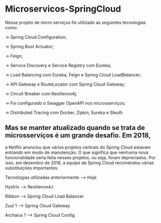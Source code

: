 # Microservicos-SpringCloud
 Nesse projeto de micro serviços foi utilizado as seguintes tecnologias como:

-> Spring Cloud Configuration;

-> Spring Boot Actuator;

-> Feign;

-> Service Discovery e Service Registry com Eureka;

-> Load Balancing com Eureka, Feign e Spring Cloud LoadBalancer;

-> API Gateway e RouteLocator com Spring Cloud Gateway;

-> Circuit Breaker com Resilience4j;

-> Foi configurado o Swagger OpenAPI nos microsserviços;

-> Distributed Tracing com Docker, Zipkin, Eureka e Sleuth

## Mas se manter atualizado quando se trata de microsserviços é um grande desafio. Em 2018, 
a Netflix anunciou que vários projetos centrais do Spring Cloud estavam entrando em modo de manutenção. 
O que significa que nenhuma nova funcionalidade seria feita nesses projetos, ou seja, foram depreciados. 
Por isso, em dezembro de 2018, a equipe da Spring Cloud recomendou várias substituições importantes:

Tecnologias utilizadas anteriormente  -->  Hoje

Hystrix   -->  Resliience4J

Ribbon  -->  Spring Cloud Load Balancer

Zuul 1  -->  Spring Cloud Gateway

Archaius 1  -->  Spring Cloud Config


